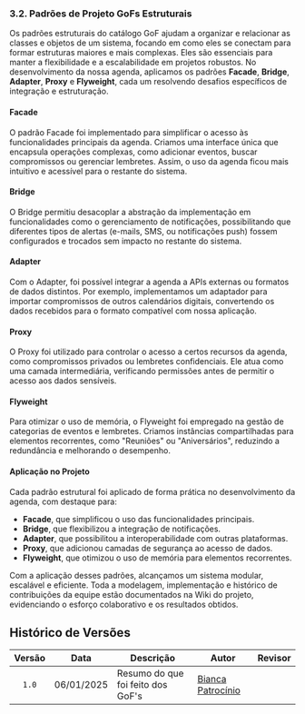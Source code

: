 ### 3.2. Padrões de Projeto GoFs Estruturais  

Os padrões estruturais do catálogo GoF ajudam a organizar e relacionar as classes e objetos de um sistema, focando em como eles se conectam para formar estruturas maiores e mais complexas. Eles são essenciais para manter a flexibilidade e a escalabilidade em projetos robustos. No desenvolvimento da nossa agenda, aplicamos os padrões **Facade**, **Bridge**, **Adapter**, **Proxy** e **Flyweight**, cada um resolvendo desafios específicos de integração e estruturação.  

#### Facade  
O padrão Facade foi implementado para simplificar o acesso às funcionalidades principais da agenda. Criamos uma interface única que encapsula operações complexas, como adicionar eventos, buscar compromissos ou gerenciar lembretes. Assim, o uso da agenda ficou mais intuitivo e acessível para o restante do sistema.  

#### Bridge  
O Bridge permitiu desacoplar a abstração da implementação em funcionalidades como o gerenciamento de notificações, possibilitando que diferentes tipos de alertas (e-mails, SMS, ou notificações push) fossem configurados e trocados sem impacto no restante do sistema.  

#### Adapter  
Com o Adapter, foi possível integrar a agenda a APIs externas ou formatos de dados distintos. Por exemplo, implementamos um adaptador para importar compromissos de outros calendários digitais, convertendo os dados recebidos para o formato compatível com nossa aplicação.  

#### Proxy  
O Proxy foi utilizado para controlar o acesso a certos recursos da agenda, como compromissos privados ou lembretes confidenciais. Ele atua como uma camada intermediária, verificando permissões antes de permitir o acesso aos dados sensíveis.  

#### Flyweight  
Para otimizar o uso de memória, o Flyweight foi empregado na gestão de categorias de eventos e lembretes. Criamos instâncias compartilhadas para elementos recorrentes, como "Reuniões" ou "Aniversários", reduzindo a redundância e melhorando o desempenho.  

#### Aplicação no Projeto  
Cada padrão estrutural foi aplicado de forma prática no desenvolvimento da agenda, com destaque para:  
- **Facade**, que simplificou o uso das funcionalidades principais.  
- **Bridge**, que flexibilizou a integração de notificações.  
- **Adapter**, que possibilitou a interoperabilidade com outras plataformas.  
- **Proxy**, que adicionou camadas de segurança ao acesso de dados.  
- **Flyweight**, que otimizou o uso de memória para elementos recorrentes.  

Com a aplicação desses padrões, alcançamos um sistema modular, escalável e eficiente. Toda a modelagem, implementação e histórico de contribuições da equipe estão documentados na Wiki do projeto, evidenciando o esforço colaborativo e os resultados obtidos.

## Histórico de Versões

| Versão | Data | Descrição | Autor | Revisor |
| :----: | ---- | --------- | ----- | ------- |
| `1.0`  | 06/01/2025 | Resumo do que foi feito dos GoF's | [Bianca Patrocínio](https://github.com/BiancaPatrocinio7) |  |
